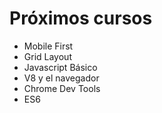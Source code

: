 # Próximos cursos

- Mobile First
- Grid Layout
- Javascript Básico
- V8 y el navegador
- Chrome Dev Tools
- ES6
 